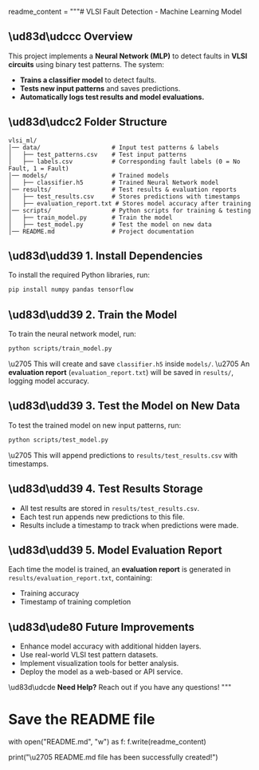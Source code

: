 readme_content = """# VLSI Fault Detection - Machine Learning Model

## \ud83d\udccc Overview
This project implements a **Neural Network (MLP)** to detect faults in **VLSI circuits** using binary test patterns. The system:
- **Trains a classifier model** to detect faults.
- **Tests new input patterns** and saves predictions.
- **Automatically logs test results and model evaluations.**

## \ud83d\udcc2 Folder Structure
```
vlsi_ml/
│── data/                    # Input test patterns & labels
│   ├── test_patterns.csv    # Test input patterns
│   ├── labels.csv           # Corresponding fault labels (0 = No Fault, 1 = Fault)
│── models/                  # Trained models
│   ├── classifier.h5        # Trained Neural Network model
│── results/                 # Test results & evaluation reports
│   ├── test_results.csv     # Stores predictions with timestamps
│   ├── evaluation_report.txt # Stores model accuracy after training
│── scripts/                 # Python scripts for training & testing
│   ├── train_model.py       # Train the model
│   ├── test_model.py        # Test the model on new data
│── README.md                # Project documentation
```

## \ud83d\udd39 1. Install Dependencies
To install the required Python libraries, run:
```bash
pip install numpy pandas tensorflow
```

## \ud83d\udd39 2. Train the Model
To train the neural network model, run:
```bash
python scripts/train_model.py
```
\u2705 This will create and save `classifier.h5` inside `models/`.
\u2705 An **evaluation report** (`evaluation_report.txt`) will be saved in `results/`, logging model accuracy.

## \ud83d\udd39 3. Test the Model on New Data
To test the trained model on new input patterns, run:
```bash
python scripts/test_model.py
```
\u2705 This will append predictions to `results/test_results.csv` with timestamps.

## \ud83d\udd39 4. Test Results Storage
- All test results are stored in `results/test_results.csv`.
- Each test run appends new predictions to this file.
- Results include a timestamp to track when predictions were made.

## \ud83d\udd39 5. Model Evaluation Report
Each time the model is trained, an **evaluation report** is generated in `results/evaluation_report.txt`, containing:
- Training accuracy
- Timestamp of training completion


## \ud83d\ude80 Future Improvements
- Enhance model accuracy with additional hidden layers.
- Use real-world VLSI test pattern datasets.
- Implement visualization tools for better analysis.
- Deploy the model as a web-based or API service.

\ud83d\udcde **Need Help?** Reach out if you have any questions!
"""

# Save the README file
with open("README.md", "w") as f:
    f.write(readme_content)

print("\u2705 README.md file has been successfully created!")
